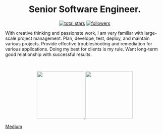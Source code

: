 <h1 align="center">Senior Software Engineer.</h1>

<p align="center">
  <a href="https://github.com/Brian0317?tab=repositories&sort=stargazers">
    <img alt="total stars" title="Total stars on GitHub" src="https://custom-icon-badges.herokuapp.com/badge/dynamic/json?logo=star&color=55960c&labelColor=488207&label=Stars&style=for-the-badge&query=%24.stars&url=https://api.github-star-counter.workers.dev/user/Brian0317"/></a>
  <a href="https://github.com/Brian0317?tab=followers">
    <img alt="followers" title="Follow me on Github" src="https://custom-icon-badges.herokuapp.com/github/followers/Brian0317?color=236ad3&labelColor=1155ba&style=for-the-badge&logo=person-add&label=Follow&logoColor=white"/></a>
</p>

<p>
With creative thinking and passionate work, I am very familiar with large-scale project management.
Plan, develope, test, deploy, and maintain various projects. Provide effective troubleshooting and remediation for various applications. Doing my best for clients is my rule. Want long-term good relationship with successful results.
</p>

</br>
<p align="center">
  <a href="https://github.com/Brian0317/github-readme-stats">
    <img
      height="150"
      src="https://github-readme-stats.vercel.app/api?username=Brian0317&count_private=true&show_icons=true&custom_title=Brian0317's%20Github%20Status&hide=issues&theme=vision-friendly-dark"
    />
   </a>

  <a href="https://github.com/Brian0317/github-readme-stats">
    <img
      height="150"
      src="https://github-readme-stats.vercel.app/api/top-langs/?username=Brian0317&layout=compact&theme=vision-friendly-dark" />
  </a>  
</p>

<a href="https://Brian0317.medium.com/" target="_blank">Medium</a>